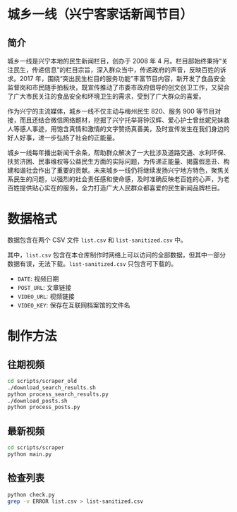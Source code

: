 # 城乡一线（兴宁客家话新闻节目）

## 简介

城乡一线是兴宁本地的民生新闻栏目，创办于 2008 年 4 月。栏目部始终秉持“关注民生，传递信息”的栏目宗旨，深入群众当中，传递政府的声音，反映百姓的诉求。2017 年，围绕“突出民生栏目的服务功能”丰富节目内容，新开发了食品安全监督岗和市民随手拍板块，既宣传推动了市委市政府倡导的创文创卫工作，又契合了广大市民关注的食品安全和环境卫生的需求，受到了广大群众的喜爱。

作为兴宁的主流媒体，城乡一线不仅主动与梅州民生 820、服务 900 等节目对接，而且还结合微信网络题材，挖掘了兴宁托举哥钟汉辉、爱心护士曾丝妮兄妹救人等感人事迹，用饱含真情和激情的文字赞扬真善美，及时宣传发生在我们身边的好人好事，进一步弘扬了社会的正能量。

城乡一线每年播出新闻千余条，帮助群众解决了一大批涉及道路交通、水利环保、扶贫济困、民事维权等公益民生方面的实际问题，为传递正能量、揭露假恶丑、构建和谐社会作出了重要的贡献。未来城乡一线仍将继续发扬兴宁地方特色，聚焦关系民生的问题，以强烈的社会责任感和使命感，及时准确反映老百姓的心声，为老百姓提供贴心实在的服务，全力打造广大人民群众都喜爱的民生新闻品牌栏目。

# 数据格式

数据包含在两个 CSV 文件 `list.csv` 和 `list-sanitized.csv` 中。

其中，`list.csv` 包含在本仓库制作时网络上可以访问的全部数据，但其中一部分数据有误，无法下载。`list-sanitized.csv` 只包含可下载的。

- `DATE`: 视频日期
- `POST_URL`: 文章链接
- `VIDEO_URL`: 视频链接
- `VIDEO_KEY`: 保存在互联网档案馆的文件名

# 制作方法

## 往期视频

```sh
cd scripts/scraper_old
./download_search_results.sh
python process_search_results.py
./download_posts.sh
python process_posts.py
```

## 最新视频

```sh
cd scripts/scraper
python main.py
```

## 检查列表

```sh
python check.py
grep -v ERROR list.csv > list-sanitized.csv
```

